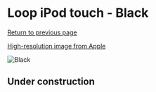 # Loop iPod touch - Black

[Return to previous page](/ipod_touch)

[High-resolution image from Apple](https://store.storeimages.cdn-apple.com/8756/as-images.apple.com/is/MD971?wid=4500&hei=4500&fmt=png)

<div style="width: 512px"><img src="/almost_uncompressed/MD971.webp" alt="Black"></div>

## Under construction
